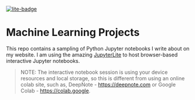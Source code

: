 [![lite-badge](https://jupyterlite.rtfd.io/en/latest/_static/badge.svg)](https://jupyterlite.github.io/demo)

# Machine Learning Projects

This repo contains a sampling of Python Jupyter notebooks I write about on my website. I am using the amazing [JupyterLite](https://github.com/jupyterlite/jupyterlite) to host browser-based interactive Jupyter notebooks.

> NOTE: The interactive notebook session is using your device resources and local storage, so
> this is different from using an online colab site, such as, DeepNote - https://deepnote.com or Google Colab - https://colab.google.
